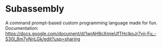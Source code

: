 # Subassembly
A command prompt-based custom programming language made for fun.
Documentation: https://docs.google.com/document/d/1wrAH8cXmieUfTHcIkoJr7vji-Fu_-S30l_8m7yNnLGk/edit?usp=sharing
